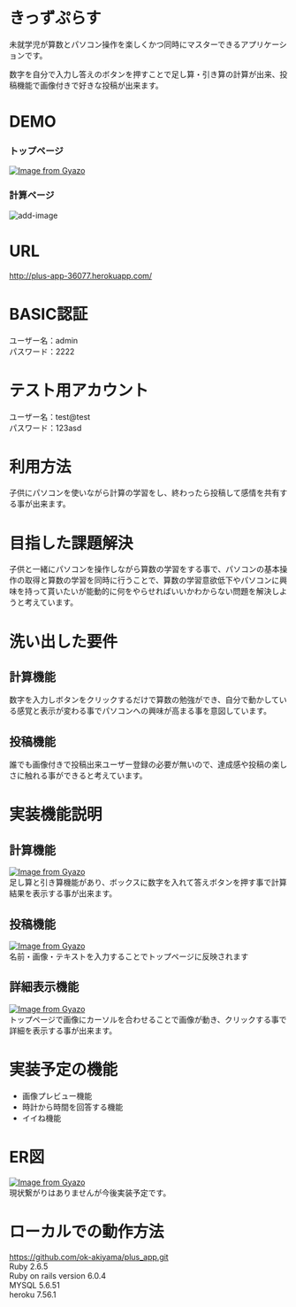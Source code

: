 # きっずぷらす

未就学児が算数とパソコン操作を楽しくかつ同時にマスターできるアプリケーションです。

数字を自分で入力し答えのボタンを押すことで足し算・引き算の計算が出来、投稿機能で画像付きで好きな投稿が出来ます。

# DEMO
### トップページ
<!-- [![Image from Gyazo](https://i.gyazo.com/be48d604f5081fa5e99e48f9c4fa4641.gif)](https://gyazo.com/be48d604f5081fa5e99e48f9c4fa4641) -->
[![Image from Gyazo](https://i.gyazo.com/cb57ec95ba5400d0c6e1c053f16f6e14.gif)](https://gyazo.com/cb57ec95ba5400d0c6e1c053f16f6e14)

### 計算ページ
![add-image](https://i.gyazo.com/c88c011b10fd9a2afd6e1d28deb0aa43.gif)  


# URL
http://plus-app-36077.herokuapp.com/

# BASIC認証
ユーザー名：admin  
パスワード：2222

# テスト用アカウント
ユーザー名：test@test  
パスワード：123asd

# 利用方法
子供にパソコンを使いながら計算の学習をし、終わったら投稿して感情を共有する事が出来ます。

# 目指した課題解決
子供と一緒にパソコンを操作しながら算数の学習をする事で、パソコンの基本操作の取得と算数の学習を同時に行うことで、算数の学習意欲低下やパソコンに興味を持って貰いたいが能動的に何をやらせればいいかわからない問題を解決しようと考えています。

# 洗い出した要件
## 計算機能
数字を入力しボタンをクリックするだけで算数の勉強ができ、自分で動かしている感覚と表示が変わる事でパソコンへの興味が高まる事を意図しています。

## 投稿機能
誰でも画像付きで投稿出来ユーザー登録の必要が無いので、達成感や投稿の楽しさに触れる事ができると考えています。

# 実装機能説明
## 計算機能
[![Image from Gyazo](https://i.gyazo.com/c88c011b10fd9a2afd6e1d28deb0aa43.gif)](https://gyazo.com/c88c011b10fd9a2afd6e1d28deb0aa43)  
足し算と引き算機能があり、ボックスに数字を入れて答えボタンを押す事で計算結果を表示する事が出来ます。 

## 投稿機能
[![Image from Gyazo](https://i.gyazo.com/ecb38a5250ae3f198c1285eb97712147.gif)](https://gyazo.com/ecb38a5250ae3f198c1285eb97712147)  
名前・画像・テキストを入力することでトップページに反映されます
  
## 詳細表示機能
[![Image from Gyazo](https://i.gyazo.com/0cbfcdd5abce7d287308d36dbd527359.gif)](https://gyazo.com/0cbfcdd5abce7d287308d36dbd527359)  
トップページで画像にカーソルを合わせることで画像が動き、クリックする事で詳細を表示する事が出来ます。

# 実装予定の機能
* 画像プレビュー機能
* 時計から時間を回答する機能
* イイね機能

# ER図
[![Image from Gyazo](https://i.gyazo.com/3613a3bf232bc142ec709354288cc1d8.png)](https://gyazo.com/3613a3bf232bc142ec709354288cc1d8)  
現状繋がりはありませんが今後実装予定です。

# ローカルでの動作方法
https://github.com/ok-akiyama/plus_app.git  
Ruby 2.6.5  
Ruby on rails version 6.0.4  
MYSQL 5.6.51  
heroku 7.56.1  
